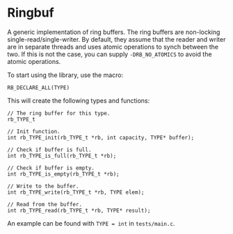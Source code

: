 # Ringbuf

A generic implementation of ring buffers.
The ring buffers are non-locking single-read/single-writer.
By default, they assume that the reader and writer are in separate threads and uses atomic operations to synch between the two.
If this is not the case, you can supply `-DRB_NO_ATOMICS` to avoid the atomic operations.

To start using the library, use the macro:

```
RB_DECLARE_ALL(TYPE)
```
This will create the following types and functions:

```
// The ring buffer for this type.
rb_TYPE_t

// Init function.
int rb_TYPE_init(rb_TYPE_t *rb, int capacity, TYPE* buffer);

// Check if buffer is full.
int rb_TYPE_is_full(rb_TYPE_t *rb);

// Check if buffer is empty.
int rb_TYPE_is_empty(rb_TYPE_t *rb);

// Write to the buffer.
int rb_TYPE_write(rb_TYPE_t *rb, TYPE elem);

// Read from the buffer.
int rb_TYPE_read(rb_TYPE_t *rb, TYPE* result);

```

An example can be found with `TYPE = int` in `tests/main.c`.
